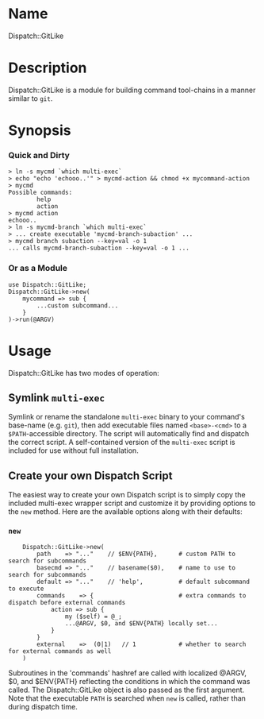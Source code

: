 Name
====
Dispatch::GitLike

Description
===========
Dispatch::GitLike is a module for building command tool-chains in a manner similar to `git`.

Synopsis
========

### Quick and Dirty
    > ln -s mycmd `which multi-exec`
    > echo "echo 'echooo..'" > mycmd-action && chmod +x mycommand-action
    > mycmd
    Possible commands:
            help
            action
    > mycmd action
    echooo..
    > ln -s mycmd-branch `which multi-exec`
    > ... create executable 'mycmd-branch-subaction' ...
    > mycmd branch subaction --key=val -o 1
    ... calls mycmd-branch-subaction --key=val -o 1 ...

### Or as a Module

    use Dispatch::GitLike;
    Dispatch::GitLike->new(
        mycommand => sub {
            ...custom subcommand...
        }
    )->run(@ARGV)

Usage
=====
Dispatch::GitLike has two modes of operation:

Symlink `multi-exec`
-------------------
Symlink or rename the standalone `multi-exec` binary to your command's base-name (e.g. `git`), then add executable files named `<base>-<cmd>` to a `$PATH`-accessible directory.  The script will automatically find and dispatch the correct script.  A self-contained version of the `multi-exec` script is included for use without full installation.

Create your own Dispatch Script
-------------------------------
The easiest way to create your own Dispatch script is to simply copy the included multi-exec wrapper script and customize it by providing options to the `new` method. Here are the available options along with their defaults:

### `new` ###
        Dispatch::GitLike->new(
            path    => "..."    // $ENV{PATH},      # custom PATH to search for subcommands
            basecmd => "..."    // basename($0),    # name to use to search for subcommands
            default => "..."    // 'help',          # default subcommand to execute
            commands    => {                        # extra commands to dispatch before external commands
                action => sub {
                    my ($self) = @_;
                    ...@ARGV, $0, and $ENV{PATH} locally set...
                }
            }
            external    =>  (0|1)   // 1            # whether to search for external commands as well
        )

Subroutines in the 'commands' hashref are called with localized @ARGV, $0, and $ENV{PATH} reflecting the conditions in which the command was called. The Dispatch::GitLike object is also passed as the first argument. Note that the executable `PATH` is searched when `new` is called, rather than during dispatch time.
